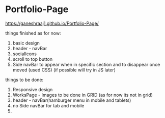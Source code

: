 # Portfolio-Page

https://ganeshraaj1.github.io/Portfolio-Page/

things finished as for now:
1. basic design
2. header - navBar
3. socialIcons
4. scroll to top button
5. Side navBar to appear when in specific section and to disappear once moved (used CSS) (if possible will try in JS later)

things to be done:
1. Responsive design
2. WorksPage - Images to be done in GRID (as for now its not in grid)
3. header - navBar(hamburger menu in mobile and tablets)
4. no Side navBar for tab and mobile
5.  
